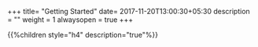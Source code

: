 +++
title= "Getting Started"
date= 2017-11-20T13:00:30+05:30
description = ""
weight = 1
alwaysopen = true
+++

{{%children style="h4" description="true"%}}